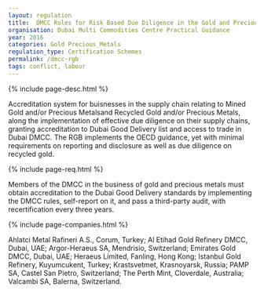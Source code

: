 ```yaml
---
layout: regulation
title:  DMCC Rules for Risk Based Due Diligence in the Gold and Precious Metals Supply Chain (DMCC RGB)
organisation: Dubai Multi Commodities Centre Practical Guidance
year: 2016
categories: Gold Precious_Metals
regulation_type: Certification Schemes
permalink: /dmcc-rgb
tags: conflict, labour
---
```


{% include page-desc.html %}

Accreditation system for buisnesses in the supply chain relating to Mined Gold and/or Precious Metalsand Recycled Gold and/or Precious Metals, along the implementation of effective due diligence on their supply chains, granting accreditation to Dubai Good Delivery list and access to trade in Dubai DMCC. The RGB implements the OECD guidance, yet with minimal requirements on reporting and disclosure as well as due diligence on recycled gold.

{% include page-req.html %}

Members of the DMCC in the business of gold and precious metals must obtain accreditation to the Dubai Good Delivery standards by implementing the DMCC rules, self-report on it, and pass a third-party audit, with recertification every three years.

{% include page-companies.html %}

Ahlatci Metal Rafineri A.S., Corum, Turkey; Al Etihad Gold Refinery DMCC, Dubai, UAE; Argor-Heraeus SA, Mendrisio, Switzerland; Emirates Gold DMCC, Dubai, UAE; Heraeus Limited, Fanling, Hong Kong; Istanbul Gold Refinery, Kuyumcukent, Turkey; Krastsvetmet, Krasnoyarsk, Russia; PAMP SA, Castel San Pietro, Switzerland; The Perth Mint, Cloverdale, Australia; Valcambi SA, Balerna, Switzerland.
